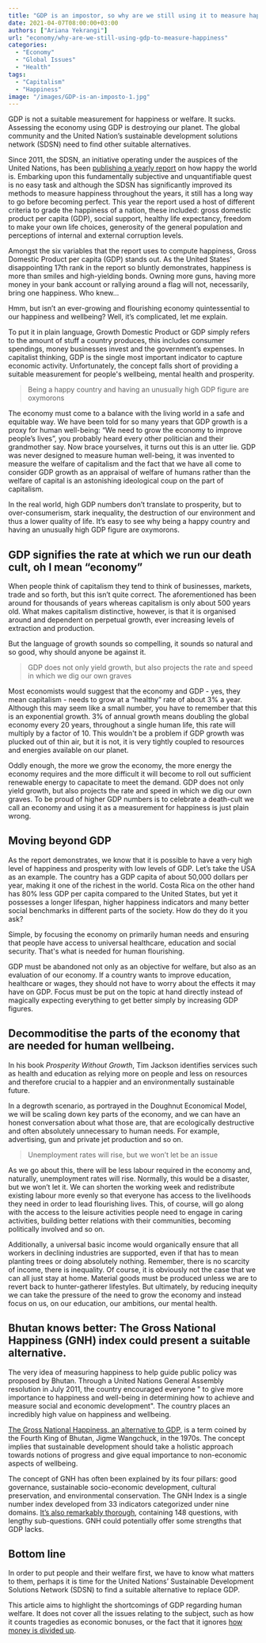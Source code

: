 ```yaml
---
title: "GDP is an impostor, so why are we still using it to measure happiness?"
date: 2021-04-07T08:00:00+03:00
authors: ["Ariana Yekrangi"]
url: "economy/why-are-we-still-using-gdp-to-measure-happiness"
categories: 
  - "Economy"
  - "Global Issues"
  - "Health"
tags: 
  - "Capitalism"
  - "Happiness"
image: "/images/GDP-is-an-imposto-1.jpg"
---
```


GDP is not a suitable measurement for happiness or welfare. It sucks. Assessing the economy using GDP is destroying our planet. The global community and the United Nation’s sustainable development solutions network (SDSN) need to find other suitable alternatives.

Since 2011, the SDSN, an initiative operating under the auspices of the United Nations, has been [publishing a yearly report](https://worldhappiness.report/ed/2021/happiness-trust-and-deaths-under-covid-19/) on how happy the world is. Embarking upon this fundamentally subjective and unquantifiable quest is no easy task and although the SDSN has significantly improved its methods to measure happiness throughout the years, it still has a long way to go before becoming perfect. This year the report used a host of different criteria to grade the happiness of a nation, these included: gross domestic product per capita (GDP), social support, healthy life expectancy, freedom to make your own life choices, generosity of the general population and perceptions of internal and external corruption levels. 

Amongst the six variables that the report uses to compute happiness, Gross Domestic Product per capita (GDP) stands out. As the United States’ disappointing 17th rank in the report so bluntly demonstrates, happiness is more than smiles and high-yielding bonds. Owning more guns, having more money in your bank account or rallying around a flag will not, necessarily, bring one happiness. Who knew...

Hmm, but isn’t an ever-growing and flourishing economy quintessential to our happiness and wellbeing? Well, it’s complicated, let me explain. 

To put it in plain language, Growth Domestic Product or GDP simply refers to the amount of stuff a country produces, this includes consumer spendings, money businesses invest and the government’s expenses. In capitalist thinking, GDP is the single most important indicator to capture economic activity. Unfortunately, the concept falls short of providing a suitable measurement for people's wellbeing, mental health and prosperity. 

> Being a happy country and having an unusually high GDP figure are oxymorons

The economy must come to a balance with the living world in a safe and equitable way. We have been told for so many years that GDP growth is a proxy for human well-being: “We need to grow the economy to improve people’s lives”, you probably heard every other politician and their grandmother say. Now brace yourselves, it turns out this is an utter lie. GDP was never designed to measure human well-being, it was invented to measure the welfare of capitalism and the fact that we have all come to consider GDP growth as an appraisal of welfare of humans rather than the welfare of capital is an astonishing ideological coup on the part of capitalism.

In the real world, high GDP numbers don’t translate to prosperity, but to over-consumerism, stark inequality, the destruction of our environment and thus a lower quality of life. It’s easy to see why being a happy country and having an unusually high GDP figure are oxymorons.

## **GDP signifies the rate at which we run our death cult, oh I mean “economy”**

When people think of capitalism they tend to think of businesses, markets, trade and so forth, but this isn’t quite correct. The aforementioned has been around for thousands of years whereas capitalism is only about 500 years old. What makes capitalism distinctive, however, is that it is organised around and dependent on perpetual growth, ever increasing levels of extraction and production. 

But the language of growth sounds so compelling, it sounds so natural and so good, why should anyone be against it.

> GDP does not only yield growth, but also projects the rate and speed in which we dig our own graves

Most economists would suggest that the economy and GDP - yes, they mean capitalism - needs to grow at a “healthy” rate of about 3% a year. Although this may seem like a small number, you have to remember that this is an exponential growth. 3% of annual growth means doubling the global economy every 20 years, throughout a single human life, this rate will multiply by a factor of 10. This wouldn't be a problem if GDP growth was plucked out of thin air, but it is not, it is very tightly coupled to resources and energies available on our planet.

Oddly enough, the more we grow the economy, the more energy the economy requires and the more difficult it will become to roll out sufficient renewable energy to capacitate to meet the demand. GDP does not only yield growth, but also projects the rate and speed in which we dig our own graves. To be proud of higher GDP numbers is to celebrate a death-cult we call an economy and using it as a measurement for happiness is just plain wrong.

## **Moving beyond GDP**

As the report demonstrates, we know that it is possible to have a very high level of happiness and prosperity with low levels of GDP. Let’s take the USA as an example. The country has a GDP capita of about 50,000 dollars per year, making it one of the richest in the world. Costa Rica on the other hand has 80% less GDP per capita compared to the United States, but yet it possesses a longer lifespan, higher happiness indicators and many better social benchmarks in different parts of the society. How do they do it you ask? 

Simple, by focusing the economy on primarily human needs and ensuring that people have access to universal healthcare, education and social security. That's what is needed for human flourishing.

GDP must be abandoned not only as an objective for welfare, but also as an evaluation of our economy. If a country wants to improve education, healthcare or wages, they should not have to worry about the effects it may have on GDP. Focus must be put on the topic at hand directly instead of magically expecting everything to get better simply by increasing GDP figures.

## **Decommoditise the parts of the economy that are needed for human wellbeing.**

In his book _Prosperity Without Growth_, Tim Jackson identifies services such as health and education as relying more on people and less on resources and therefore crucial to a happier and an environmentally sustainable future. 

In a degrowth scenario, as portrayed in the Doughnut Economical Model, we will be scaling down key parts of the economy, and we can have an honest conversation about what those are, that are ecologically destructive and often absolutely unnecessary to human needs. For example, advertising, gun and private jet production and so on. 

> Unemployment rates will rise, but we won’t let be an issue

As we go about this, there will be less labour required in the economy and, naturally, unemployment rates will rise. Normally, this would be a disaster, but we won’t let it. We can shorten the working week and redistribute existing labour more evenly so that everyone has access to the livelihoods they need in order to lead flourishing lives. This, of course, will go along with the access to the leisure activities people need to engage in caring activities, building better relations with their communities, becoming politically involved and so on. 

Additionally, a universal basic income would organically ensure that all workers in declining industries are supported, even if that has to mean planting trees or doing absolutely nothing. Remember, there is no scarcity of income, there is inequality. Of course, it is obviously not the case that we can all just stay at home. Material goods must be produced unless we are to revert back to hunter-gatherer lifestyles. But ultimately, by reducing inequity we can take the pressure of the need to grow the economy and instead focus on us, on our education, our ambitions, our mental health. 

## **Bhutan knows better: The Gross National Happiness (GNH) index could present a suitable alternative.**

The very idea of measuring happiness to help guide public policy was proposed by Bhutan. Through a United Nations General Assembly resolution in July 2011, the country encouraged everyone " to give more importance to happiness and well-being in determining how to achieve and measure social and economic development". The country places an incredibly high value on happiness and wellbeing. 

[The Gross National Happiness, an alternative to GDP,](https://ethical.net/politics/gdp-alternatives-7-ways-to-measure-countries-wealth/) is a term coined by the Fourth King of Bhutan, Jigme Wangchuck, in the 1970s. The concept implies that sustainable development should take a holistic approach towards notions of progress and give equal importance to non-economic aspects of wellbeing. 

The concept of GNH has often been explained by its four pillars: good governance, sustainable socio-economic development, cultural preservation, and environmental conservation. The GNH Index is a single number index developed from 33 indicators categorized under nine domains. [It’s also remarkably thorough](http://www.grossnationalhappiness.com/wp-content/uploads/2017/01/Final-GNH-Report-jp-21.3.17-ilovepdf-compressed.pdf), containing 148 questions, with lengthy sub-questions. GNH could potentially offer some strengths that GDP lacks.

## **Bottom line**

In order to put people and their welfare first, we have to know what matters to them, perhaps it is time for the United Nations’ Sustainable Development Solutions Network (SDSN) to find a suitable alternative to replace GDP.

This article aims to highlight the shortcomings of GDP regarding human welfare. It does not cover all the issues relating to the subject, such as how it counts tragedies as economic bonuses, or the fact that it ignores [how money is divided up](https://www.youtube.com/watch?v=QUaJMNtW6GA).
